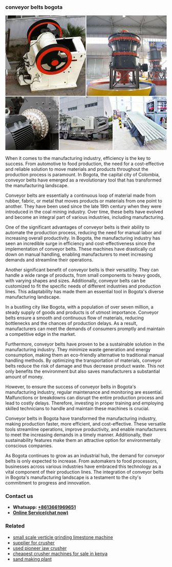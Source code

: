 <h3>conveyor belts bogota</h3><img src='1708332654.jpg' alt=''><p>When it comes to the manufacturing industry, efficiency is the key to success. From automotive to food production, the need for a cost-effective and reliable solution to move materials and products throughout the production process is paramount. In Bogota, the capital city of Colombia, conveyor belts have emerged as a revolutionary tool that has transformed the manufacturing landscape.</p><p>Conveyor belts are essentially a continuous loop of material made from rubber, fabric, or metal that moves products or materials from one point to another. They have been used since the late 19th century when they were introduced in the coal mining industry. Over time, these belts have evolved and become an integral part of various industries, including manufacturing.</p><p>One of the significant advantages of conveyor belts is their ability to automate the production process, reducing the need for manual labor and increasing overall productivity. In Bogota, the manufacturing industry has seen an incredible surge in efficiency and cost-effectiveness since the implementation of conveyor belts. These machines have drastically cut down on manual handling, enabling manufacturers to meet increasing demands and streamline their operations.</p><p>Another significant benefit of conveyor belts is their versatility. They can handle a wide range of products, from small components to heavy goods, with varying shapes and sizes. Additionally, conveyor belts can be customized to fit the specific needs of different industries and production lines. This adaptability has made them an essential tool in Bogota's diverse manufacturing landscape.</p><p>In a bustling city like Bogota, with a population of over seven million, a steady supply of goods and products is of utmost importance. Conveyor belts ensure a smooth and continuous flow of materials, reducing bottlenecks and the chances of production delays. As a result, manufacturers can meet the demands of consumers promptly and maintain a competitive edge in the market.</p><p>Furthermore, conveyor belts have proven to be a sustainable solution in the manufacturing industry. They minimize waste generation and energy consumption, making them an eco-friendly alternative to traditional manual handling methods. By optimizing the transportation of materials, conveyor belts reduce the risk of damage and thus decrease product waste. This not only benefits the environment but also saves manufacturers a substantial amount of money.</p><p>However, to ensure the success of conveyor belts in Bogota's manufacturing industry, regular maintenance and monitoring are essential. Malfunctions or breakdowns can disrupt the entire production process and lead to costly delays. Therefore, investing in proper training and employing skilled technicians to handle and maintain these machines is crucial.</p><p>Conveyor belts in Bogota have transformed the manufacturing industry, making production faster, more efficient, and cost-effective. These versatile tools streamline operations, improve productivity, and enable manufacturers to meet the increasing demands in a timely manner. Additionally, their sustainability features make them an attractive option for environmentally conscious companies.</p><p>As Bogota continues to grow as an industrial hub, the demand for conveyor belts is only expected to increase. From automakers to food processors, businesses across various industries have embraced this technology as a vital component of their production lines. The integration of conveyor belts in Bogota's manufacturing landscape is a testament to the city's commitment to progress and innovation.</p><h3>Contact us</h3><ul><li><strong>Whatsapp:&nbsp;<a href="https://wa.me/8613661969651">+8613661969651</a></strong></li><li><a href="https://swt.shibang-china.com/?git&amp;zhl&amp;conveyor belts bogota"><strong>Online Service(chat now)</strong></a></li></ul><h3>Related</h3><ul><li><a href='small scale verticle grinding limestone machine.md'>small scale verticle grinding limestone machine</a></li><li><a href='supplier for crusher.md'>supplier for crusher</a></li><li><a href='used pioneer jaw crusher.md'>used pioneer jaw crusher</a></li><li><a href='cheapest crusher machines for sale in kenya.md'>cheapest crusher machines for sale in kenya</a></li><li><a href='sand making plant.md'>sand making plant</a></li></ul>